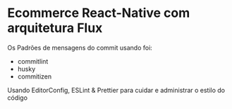 # Ecommerce React-Native com arquitetura Flux

Os Padrões de mensagens do commit usando foi:

- commitlint
- husky
- commitizen

Usando EditorConfig, ESLint & Prettier para cuidar e administrar o estilo do código

